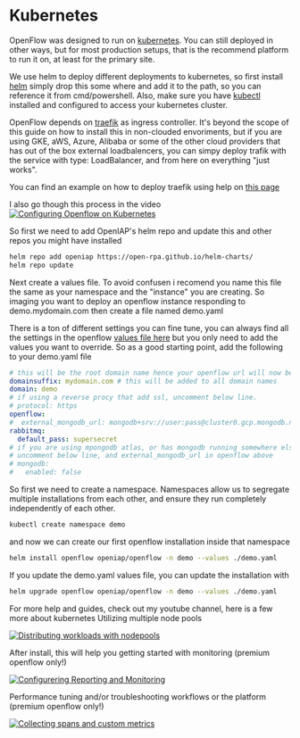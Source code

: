 # Kubernetes

OpenFlow was designed to run on [kubernetes](https://kubernetes.io). You can still deployed in other ways, but for most production setups, that is the recommend platform to run it on, at least for the primary site.

We use helm to deploy different deployments to kubernetes, so first install [helm](https://github.com/helm/helm/releases) simply drop this some where and add it to the path, so you can reference it from cmd/powershell. Also, make sure you have [kubectl](https://kubernetes.io/docs/tasks/tools/) installed and configured to access your kubernetes cluster.

OpenFlow depends on [traefik](https://doc.traefik.io/traefik/v1.7/user-guide/kubernetes/) as ingress controller. It's beyond the scope of this guide on how to install this in non-clouded envoriments, but if you are using GKE, aWS, Azure, Alibaba or some of the other cloud providers that has out of the box external loadbalencers, you can simpy deploy trafik with the service with type: LoadBalancer, and from here on everything "just works".

You can find an example on how to deploy traefik using help on [this page](https://github.com/open-rpa/helm-charts/tree/main/traefik-example)

I also go though this process in the video 
[![Configuring Openflow on Kubernetes](https://img.youtube.com/vi/onI_9JIAKbM/1.jpg)](https://youtu.be/onI_9JIAKbM)

So first we need to add OpenIAP's helm repo and update this and other repos you might have installed

```bash
helm repo add openiap https://open-rpa.github.io/helm-charts/
helm repo update
```

Next create a values file. To avoid confusen i recomend you name this file the same as your namespace and the "instance" you are creating. So imaging you want to deploy an openflow instance responding to demo.mydomain.com then create a file named demo.yaml

There is a ton of different settings you can fine tune, you can always find all the settings in the openflow [values file here](https://github.com/open-rpa/helm-charts/blob/main/charts/openflow/values.yaml) but you only need to add the values you want to override. So as a good starting point, add the following to your demo.yaml file

```yaml
# this will be the root domain name hence your openflow url will now be http://demo.mydomain.com 
domainsuffix: mydomain.com # this will be added to all domain names
domain: demo 
# if using a reverse procy that add ssl, uncomment below line.
# protocol: https
openflow:
#  external_mongodb_url: mongodb+srv://user:pass@cluster0.gcp.mongodb.net?retryWrites=true&w=majority
rabbitmq:
  default_pass: supersecret
# if you are using mpongodb atlas, or has mongodb running somewhere else
# uncomment below line, and external_mongodb_url in openflow above
# mongodb:
#   enabled: false
```

So first we need to create a namespace. Namespaces allow us to segregate multiple installations from each other, and ensure they run completely independently of each other.

``` sh
kubectl create namespace demo
```
and now we can create our first openflow installation inside that namespace
``` sh
helm install openflow openiap/openflow -n demo --values ./demo.yaml
```
If you update the demo.yaml values file, you can update the installation with 
``` sh
helm upgrade openflow openiap/openflow -n demo --values ./demo.yaml
```

For more help and guides, check out my youtube channel, here is a few more about kubernetes
Utilizing multiple node pools

[![Distributing workloads with nodepools](https://img.youtube.com/vi/06OmsoV-AgM/1.jpg)](https://youtu.be/06OmsoV-AgM)

After install, this will help you getting started with monitoring (premium openflow only!)

[![Configurering Reporting and Monitoring](https://img.youtube.com/vi/cyseDpnects/1.jpg)](https://youtu.be/cyseDpnects)

Performance tuning and/or troubleshooting workflows or the platform (premium openflow only!)

[![Collecting spans and custom metrics](https://img.youtube.com/vi/wlErCAJX52E/1.jpg)](https://youtu.be/wlErCAJX52E)

